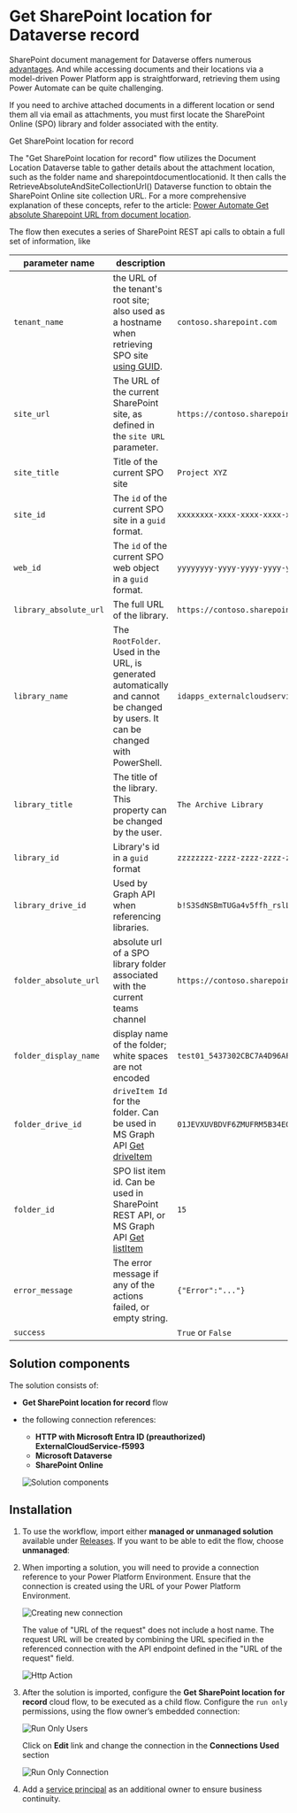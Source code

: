 ﻿# Get SharePoint location for Dataverse record


SharePoint document management for Dataverse offers numerous [advantages](https://ludovicperrichon.com/synchronise-documents-in-between-dataverse-and-sharepoint). And while accessing documents and their locations via a model-driven Power Platform app is straightforward, retrieving them using Power Automate can be quite challenging.

If you need to archive attached documents in a different location or send them all via email as attachments, you must first locate the SharePoint Online (SPO) library and folder associated with the entity.

Get SharePoint location for record

The "Get SharePoint location for record" flow utilizes the Document Location Dataverse table to gather details about the attachment location, such as the folder name and sharepointdocumentlocationid. It then calls the RetrieveAbsoluteAndSiteCollectionUrl() Dataverse function to obtain the SharePoint Online site collection URL. For a more comprehensive explanation of these concepts, refer to the article: [Power Automate Get absolute Sharepoint URL from document location](https://crmaddicted.blogspot.com/2020/03/power-automate-get-absolute-sharepoint.html).

The flow then executes a series of SharePoint REST api calls  to obtain a full set of information, like

| parameter name | description | example |
|-|-|-|
| `tenant_name` | the URL of the tenant's root site; also used as a hostname when retrieving SPO site [using GUID](https://learn.microsoft.com/en-us/graph/api/site-get?view=graph-rest-1.0&tabs=http#example-1-get-a-site-using-the-site-id).  | `contoso.sharepoint.com` |
| `site_url` | The URL of the current SharePoint site, as defined in the `site URL` parameter.  | `https://contoso.sharepoint.com/sites/XYZ` |
| `site_title` | Title of the current SPO site | `Project XYZ` |
| `site_id` | The `id` of the current SPO site in a `guid` format. | `xxxxxxxx-xxxx-xxxx-xxxx-xxxxxxxxxxxx` |
| `web_id` | The `id` of the current SPO web object in a `guid` format. | `yyyyyyyy-yyyy-yyyy-yyyy-yyyyyyyyyyyy` |
| `library_absolute_url` | The full URL of the library. | `https://contoso.sharepoint.com/sites/XYZ/idapps_externalcloudservice` |
| `library_name` | The `RootFolder`. Used in the URL, is generated automatically and cannot be changed by users. It can be changed with PowerShell.| `idapps_externalcloudservice` |
| `library_title` | The title of the library. This property can be changed by the user. | `The Archive Library` |
| `library_id` | Library's id in a `guid` format | `zzzzzzzz-zzzz-zzzz-zzzz-zzzzzzzzzzzz` |
| `library_drive_id` | Used by Graph API when referencing libraries. | `b!S3SdNSBmTUGa4v5ffh_rslLJssoXH4xEuShkEO-uxKg9bblUMeoaTbQC5t69DJ-x` |
| `folder_absolute_url`  | absolute url of a SPO library folder associated with the current teams channel | `https://contoso.sharepoint.com/sites/XYZ/idapps_externalcloudservice/test01_5437302CBC7A4D96AFD9BDFDAF15EF7F`|
| `folder_display_name`  | display name of the folder; white spaces are not encoded | `test01_5437302CBC7A4D96AFD9BDFDAF15EF7F`|
| `folder_drive_id`      | `driveItem Id` for the folder. Can be used in MS Graph API [Get driveItem](https://learn.microsoft.com/en-us/graph/api/driveitem-get)  |  `01JEVXUVBDVF6ZMUFRM5B34EGLOEDAUF5B`|
| `folder_id`            | SPO list item id. Can be used in SharePoint REST API, or MS Graph API [Get listItem](https://learn.microsoft.com/en-us/graph/api/listitem-get) | `15`|
| `error_message` | The error message if any of the actions failed, or empty string. | `{"Error":"..."}`   |
| `success` | | `True` or `False` |


## Solution components

The solution consists of:

- **Get SharePoint location for record** flow
- the following connection references:
    - **HTTP with Microsoft Entra ID (preauthorized) ExternalCloudService-f5993**
    - **Microsoft Dataverse**
    - **SharePoint Online**

    ![Solution components](./img/1.png)



## Installation

1. To use the workflow, import either **managed or unmanaged solution** available under [Releases](https://github.com/kkazala/Power-Automate-Utils/releases). If you want to be able to edit the flow, choose **unmanaged**:

1. When importing a solution, you will need to provide a connection reference to your Power Platform Environment. Ensure that the connection is created using the URL of your Power Platform Environment.

    ![Creating new connection](./img/2.png)

    The value of "URL of the request"  does not include a host name. The request URL will be created by combining the URL specified in the referenced connection with the API endpoint defined in the "URL of the request" field.

    ![Http Action](./img/3.png)

1. After the solution is imported, configure the **Get SharePoint location for record** cloud flow, to be executed as a child flow. Configure the `run only` permissions, using the flow owner’s embedded connection:

   ![Run Only Users](./img/runOnlyUser.png)

    Click on **Edit** link and change the connection in the **Connections Used** section

    ![Run Only Connection](./img/runOnlyConnection.png)

1. Add a [service principal](https://learn.microsoft.com/en-us/power-automate/service-principal-support) as an additional owner to ensure business continuity.

